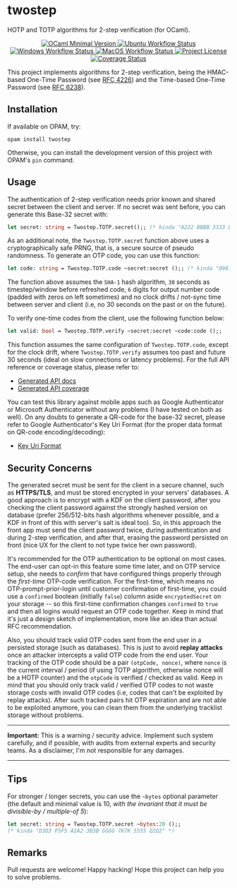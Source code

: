 # twostep

HOTP and TOTP algorithms for 2-step verification (for OCaml).

<p align="center">
<a target="_blank" href="https://github.com/marcoonroad/twostep/blob/stable/twostep.opam">
<img alt="OCaml Minimal Version" src="https://img.shields.io/static/v1?label=OCaml&message=%2Bv4.08.0&color=orange&style=flat-square&logo=ocaml" />
</a>
<a target="_blank" href="https://github.com/marcoonroad/twostep/actions?query=workflow%3A%22Ubuntu+CI+Workflow%22+branch%3Astable">
<img alt="Ubuntu Workflow Status" src="https://img.shields.io/github/workflow/status/marcoonroad/twostep/Ubuntu%20CI%20Workflow/stable?label=Ubuntu&logo=github&style=flat-square" />
</a>
<a target="_blank" href="https://github.com/marcoonroad/twostep/actions?query=workflow%3A%22Windows+CI+Workflow%22+branch%3Astable">
<img alt="Windows Workflow Status" src="https://img.shields.io/github/workflow/status/marcoonroad/twostep/Windows%20CI%20Workflow/stable?label=Windows&logo=github&style=flat-square" />
</a>
<a target="_blank" href="https://github.com/marcoonroad/twostep/actions?query=workflow%3A%22MacOS+CI+Workflow%22+branch%3Astable">
<img alt="MacOS Workflow Status" src="https://img.shields.io/github/workflow/status/marcoonroad/twostep/MacOS%20CI%20Workflow/stable?label=MacOS&logo=github&style=flat-square" />
</a>
<a target="_blank" href="https://github.com/marcoonroad/twostep/blob/stable/LICENSE">
<img alt="Project License" src="https://img.shields.io/github/license/marcoonroad/twostep?label=License&logo=github&style=flat-square&color=blue" />
</a>
<a target="_blank" href="https://coveralls.io/github/marcoonroad/twostep">
<img alt="Coverage Status" src="https://img.shields.io/coveralls/github/marcoonroad/twostep?label=Coverage&logo=coveralls&style=flat-square" />
</a>
</p>

This project implements algorithms for 2-step verification,
being the HMAC-based One-Time Password
(see [RFC 4226](https://tools.ietf.org/html/rfc4226)) and the
Time-based One-Time Password
(see [RFC 6238](https://tools.ietf.org/html/rfc6238)).

## Installation

If available on OPAM, try:

```shell
opam install twostep
```

Otherwise, you can install the development version of this
project with OPAM's `pin` command.

## Usage

The authentication of 2-step verification needs prior known
and shared secret between the client and server. If no
secret was sent before, you can generate this Base-32 secret
with:

```ocaml
let secret: string = Twostep.TOTP.secret();; (* kinda "A222 BBBB 3333 D5D5" *)
```

As an additional note, the `Twostep.TOTP.secret` function above uses
a cryptographically safe PRNG, that is, a secure source of pseudo
randomness. To generate an OTP code, you can use this function:

```ocaml
let code: string = Twostep.TOTP.code ~secret:secret ();; (* kinda "098123" *)
```

The function above assumes the `SHA-1` hash algorithm, `30` seconds
as timestep/window before refreshed code, `6` digits for output
number code (padded with zeros on left sometimes) and no clock
drifts / not-sync time between server and client (i.e, no
30 seconds on the past or on the future).

To verify one-time codes from the client, use the following
function below:

```ocaml
let valid: bool = Twostep.TOTP.verify ~secret:secret ~code:code ();;
```

This function assumes the same configuration of `Twostep.TOTP.code`,
except for the clock drift, where `Twostep.TOTP.verify` assumes too
past and future 30 seconds (ideal on slow connections or latency
problems). For the full API reference or coverage status, please refer to:
- [Generated API docs](https://www.marcoonroad.dev/twostep/apiref/twostep/Twostep/index.html)
- [Generated API coverage](https://www.marcoonroad.dev/twostep/apicov/index.html)

You can test this library against mobile apps such as Google
Authenticator or Microsoft Authenticator without any problems
(I have tested on both as well). On any doubts to generate
a QR-code for the base-32 secret, please refer to Google
Authenticator's Key Uri Format (for the proper data format
on QR-code encoding/decoding):
- [Key Uri Format](https://github.com/google/google-authenticator/wiki/Key-Uri-Format)

## Security Concerns

The generated secret must be sent for the
client in a secure channel, such as **HTTPS/TLS**, and must
be stored encrypted in your servers' databases. A good
approach is to encrypt with a KDF on the client password,
after you checking the client password against the strongly
hashed version on database (prefer 256/512-bits hash algorithms
whenever possible, and a KDF in front of this with server's
salt is ideal too). So, in this approach the front app must
send the client password twice, during authentication and
during 2-step verification, and after that, erasing the
password persisted on front (nice UX for the client to not
type twice her own password).

It's recommended for the OTP authentication to be optional on
most cases. The end-user can opt-in this feature some time later,
and on OTP service setup, she needs to _confirm_ that have
configured things properly through the _first-time_ OTP-code
verification. For the first-time, which means no OTP-prompt-prior-login
until customer confirmation of first-time, you could use
a `confirmed` boolean (initially `false`) column aside
`encryptedSecret` on your storage -- so this first-time confirmation
changes `confirmed` to `true` and then all logins would request an
OTP code together. Keep in mind that it's just a design sketch of
implementation, more like an idea than actual RFC recommendation.

Also, you should track valid OTP codes sent from the end user in
a persisted storage (such as databases). This is just to avoid
**replay attacks** once an attacker intercepts a valid OTP code from
the end user. Your tracking of the OTP code should be a pair
`(otpCode, nonce)`, where `nonce` is the current interval / period
(if using TOTP algorithm, otherwise nonce will be a HOTP counter)
and the `otpCode` is verified / checked as valid. Keep in mind that
you should only track valid / verified OTP codes to not waste storage
costs with invalid OTP codes (i.e, codes that can't be exploited by
replay attacks). After such tracked pairs hit OTP expiration and are
not able to be exploited anymore, you can clean them from the
underlying tracklist storage without problems.

---

**Important:** This is a warning / security advice. Implement
such system carefully, and if possible, with audits from external
experts and security teams. As a disclaimer, I'm not responsible
for any damages.

---

## Tips

For stronger / longer secrets, you can use the `~bytes` optional parameter
(the default and minimal value is 10,
_with the invariant that it must be divisible-by / multiple-of 5_):

```ocaml
let secret: string = Twostep.TOTP.secret ~bytes:20 ();;
(* kinda "D3D3 F5F5 A2A2 3B3B GGGG 7K7K 5555 Q2Q2" *)
```

## Remarks

Pull requests are welcome! Happy hacking! Hope this project can
help you to solve problems.
